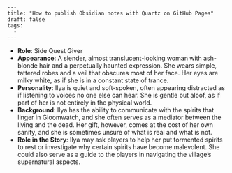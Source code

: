 ```
---
title: "How to publish Obsidian notes with Quartz on GitHub Pages"
draft: false
tags:
  - 
---
```
- **Role**: Side Quest Giver
- **Appearance**: A slender, almost translucent-looking woman with ash-blonde hair and a perpetually haunted expression. She wears simple, tattered robes and a veil that obscures most of her face. Her eyes are milky white, as if she is in a constant state of trance.
- **Personality**: Ilya is quiet and soft-spoken, often appearing distracted as if listening to voices no one else can hear. She is gentle but aloof, as if part of her is not entirely in the physical world.
- **Background**: Ilya has the ability to communicate with the spirits that linger in Gloomwatch, and she often serves as a mediator between the living and the dead. Her gift, however, comes at the cost of her own sanity, and she is sometimes unsure of what is real and what is not.
- **Role in the Story**: Ilya may ask players to help her put tormented spirits to rest or investigate why certain spirits have become malevolent. She could also serve as a guide to the players in navigating the village’s supernatural aspects.